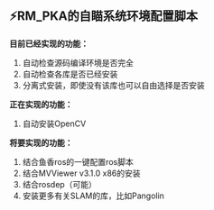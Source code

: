 ## ⚡RM_PKA的自瞄系统环境配置脚本  
**目前已经实现的功能：**  
1. 自动检查源码编译环境是否完全  
2. 自动检查各库是否已经安装  
3. 分离式安装，即使没有该库也可以自由选择是否安装  

**正在实现的功能：**  
1. 自动安装OpenCV  

**将要实现的功能：**  
1. 结合鱼香ros的一键配置ros脚本  
2. 结合MVViewer v3.1.0 x86的安装  
3. 结合rosdep（可能）  
4. 安装更多有关SLAM的库，比如Pangolin  
